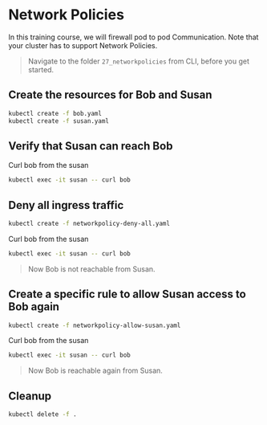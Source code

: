 # Network Policies

In this training course, we will firewall pod to pod Communication. Note that your cluster has to support Network Policies.

> Navigate to the folder `27_networkpolicies` from CLI, before you get started.

## Create the resources for Bob and Susan

```bash
kubectl create -f bob.yaml
kubectl create -f susan.yaml
```

## Verify that Susan can reach Bob

Curl bob from the susan

```bash
kubectl exec -it susan -- curl bob
```

## Deny all ingress traffic

```bash
kubectl create -f networkpolicy-deny-all.yaml
```

Curl bob from the susan

```bash
kubectl exec -it susan -- curl bob
```

> Now Bob is not reachable from Susan.

## Create a specific rule to allow Susan access to Bob again

```bash
kubectl create -f networkpolicy-allow-susan.yaml
```

Curl bob from the susan

```bash
kubectl exec -it susan -- curl bob
```

> Now Bob is reachable again from Susan.

## Cleanup

```bash
kubectl delete -f .
```
